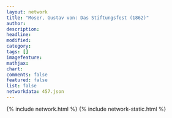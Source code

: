 ```yaml
---
layout: network
title: "Moser, Gustav von: Das Stiftungsfest (1862)"
author:
description:
headline:
modified:
category:
tags: []
imagefeature: 
mathjax: 
chart: 
comments: false
featured: false
list: false
networkdata: 457.json
---
```

{% include network.html %}
{% include network-static.html %}
